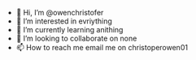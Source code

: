 - 👋 Hi, I’m @owenchristofer
- 👀 I’m interested in evriything
- 🌱 I’m currently learning anithing
- 💞️ I’m looking to collaborate on none
- 📫 How to reach me email me on christoperowen01
